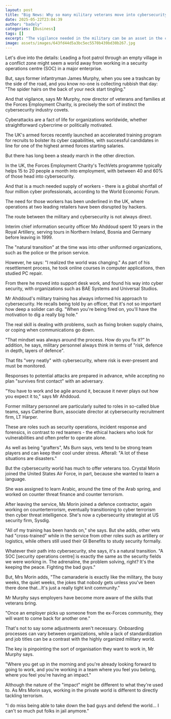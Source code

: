 ```yaml
---
layout: post
title: "Big News: Why so many military veterans move into cybersecurity"
date: 2025-05-22T23:04:39
author: "badely"
categories: [Business]
tags: []
excerpt: "The vigilance needed in the military can be an asset in the cybersecurity industry."
image: assets/images/643fd44d5a3bc5ec5570b439bd30b267.jpg
---
```


Let's dive into the details: Leading a foot patrol through an empty village in a conflict zone might seem a world away from working in a security operations centre (SOC) in a major enterprise.

But, says former infantryman James Murphy, when you see a trashcan by the side of the road, and you know no-one is collecting rubbish that day: "The spider hairs on the back of your neck start tingling."

And that vigilance, says Mr Murphy, now director of veterans and families at the Forces Employment Charity, is precisely the sort of instinct the cybersecurity industry covets.

Cyberattacks are a fact of life for organizations worldwide, whether straightforward cybercrime or politically motivated.

The UK's armed forces recently launched an accelerated training program for recruits to bolster its cyber capabilities, with successful candidates in line for one of the highest armed forces starting salaries.

But there has long been a steady march in the other direction.

In the UK, the Forces Employment Charity's TechVets programme typically helps 15 to 20 people a month into employment, with between 40 and 60% of those head into cybersecurity.

And that is a much needed supply of workers - there is a global shortfall of four million cyber professionals, according to the World Economic Forum.

The need for those workers has been underlined in the UK, where operations at two leading retailers have been disrupted by hackers. 

The route between the military and cybersecurity is not always direct.

Interim chief information security officer Mo Ahddoud spent 10 years in the Royal Artillery, serving tours in Northern Ireland, Bosnia and Germany before leaving in 1999.

The "natural transition" at the time was into other uniformed organizations, such as the police or the prison service.

However, he says: "I realized the world was changing." As part of his resettlement process, he took online courses in computer applications, then studied PC repair.

From there he moved into support desk work, and found his way into cyber security, with organizations such as BAE Systems and Universal Studios.

Mr Ahddoud's military training has always informed his approach to cybersecurity. He recalls being told by an officer, that it's not so important how deep a solider can dig. "When you're being fired on, you'll have the motivation to dig a really big hole."

The real skill is dealing with problems, such as fixing broken supply chains, or coping when communications go down.

"That mindset was always around the process. How do you fix it?" In addition, he says, military personnel always think in terms of "risk, defence in depth, layers of defence".

That fits "very neatly" with cybersecurity, where risk is ever-present and must be monitored.

Responses to potential attacks are prepared in advance, while accepting no plan "survives first contact" with an adversary.

"You have to work and be agile around it, because it never plays out how you expect it to," says Mr Ahddoud.

Former military personnel are particularly suited to roles in so-called blue teams, says Catherine Burn, associate director at cybersecurity recruitment firm, LT Harper.

These are roles such as security operations, incident response and forensics, in contrast to red teamers - the ethical hackers who look for vulnerabilities and often prefer to operate alone.

As well as being "grafters", Ms Burn says, vets tend to be strong team players and can keep their cool under stress. Afterall: "A lot of these situations are disasters."

But the cybersecurity world has much to offer veterans too. Crystal Morin joined the United States Air Force, in part, because she wanted to learn a language.

She was assigned to learn Arabic, around the time of the Arab spring, and worked on counter threat finance and counter terrorism.

After leaving the service, Ms Morin joined a defence contractor, again working on counterterrorism, eventually transitioning to cyber terrorism then cyber threat intelligence. She's now a cybersecurity strategist at US security firm, Sysdig.

"All of my training has been hands on," she says. But she adds, other vets had "cross-trained" while in the service from other roles such as artillery or logistics, while others still used their GI Benefits to study security formally.

Whatever their path into cybersecurity, she says, it's a natural transition. "A SOC [security operations centre] is exactly the same as the security fields we were working in. The adrenaline, the problem solving, right? It's the keeping the peace. Fighting the bad guys."

But, Mrs Morin adds, "The camaraderie is exactly like the military, the busy weeks, the quiet weeks, the jokes that nobody gets unless you've been there done that…It's just a really tight knit community."

Mr Murphy says employers have become more aware of the skills that veterans bring.

"Once an employer picks up someone from the ex-Forces community, they will want to come back for another one."

That's not to say some adjustments aren't necessary. Onboarding processes can vary between organizations, while a lack of standardization and job titles can be a contrast with the highly organized military world.

The key is pinpointing the sort of organisation they want to work in, Mr Murphy says.

"Where you get up in the morning and you're already looking forward to going to work, and you're working in a team where you feel you belong, where you feel you're having an impact."

Although the nature of the "impact" might be different to what they're used to. As Mrs Morin says, working in the private world is different to directly tackling terrorism.

"I do miss being able to take down the bad guys and defend the world... I can't so much put folks in jail anymore."

